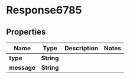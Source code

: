 
# Response6785

## Properties
Name | Type | Description | Notes
------------ | ------------- | ------------- | -------------
**type** | **String** |  | 
**message** | **String** |  | 



